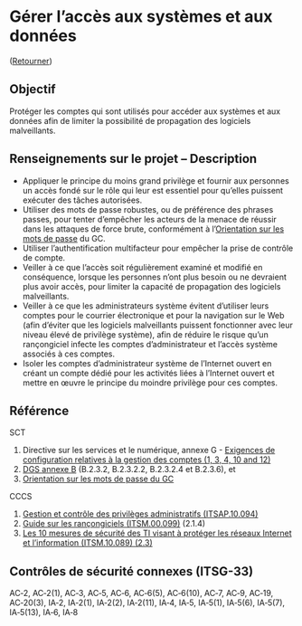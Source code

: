 # Gérer l’accès aux systèmes et aux données

([Retourner](../README.md))

## Objectif

Protéger les comptes qui sont utilisés pour accéder aux systèmes et aux données afin de limiter la possibilité de propagation des logiciels malveillants.

## Renseignements sur le projet – Description

- Appliquer le principe du moins grand privilège et fournir aux personnes un accès fondé sur le rôle qui leur est essentiel pour qu’elles puissent exécuter des tâches autorisées.
- Utiliser des mots de passe robustes, ou de préférence des phrases passes, pour tenter d’empêcher les acteurs de la menace de réussir dans les attaques de force brute, conformément à l’[Orientation sur les mots de passe](https://www.canada.ca/fr/gouvernement/systeme/gouvernement-numerique/securite-confidentialite-ligne/orientation-sur-mots-passe.html) du GC.
- Utiliser l’authentification multifacteur pour empêcher la prise de contrôle de compte.
- Veiller à ce que l’accès soit régulièrement examiné et modifié en conséquence, lorsque les personnes n’ont plus besoin ou ne devraient plus avoir accès, pour limiter la capacité de propagation des logiciels malveillants.
- Veiller à ce que les administrateurs système évitent d’utiliser leurs comptes pour le courrier électronique et pour la navigation sur le Web (afin d’éviter que les logiciels malveillants puissent fonctionner avec leur niveau élevé de privilège système), afin de réduire le risque qu’un rançongiciel infecte les comptes d’administrateur et l’accès système associés à ces comptes.
- Isoler les comptes d’administrateur système de l’Internet ouvert en créant un compte dédié pour les activités liées à l’Internet ouvert et mettre en œuvre le principe du moindre privilège pour ces comptes.

## Référence

SCT

1. Directive sur les services et le numérique, annexe G - [Exigences de configuration relatives à la gestion des comptes (1, 3, 4, 10 and 12)](https://www.gcpedia.gc.ca/gcwiki/images/8/87/7_-_Exigences_de_configuration_relatives_Ã_la_gestion_des_comptes.pdf)
2. [DGS annexe B](https://www.tbs-sct.gc.ca/pol/doc-fra.aspx?id=32611#appB) (B.2.3.2, B.2.3.2.2, B.2.3.2.4 et B.2.3.6), et
3. [Orientation sur les mots de passe du GC](https://www.canada.ca/fr/gouvernement/systeme/gouvernement-numerique/securite-confidentialite-ligne/orientation-sur-mots-passe.html)

CCCS

1. [Gestion et contrôle des privilèges administratifs (ITSAP.10.094)](https://cyber.gc.ca/fr/orientation/gestion-et-controle-des-privileges-administratifs-itsap10094)
2. [Guide sur les rançongiciels (ITSM.00.099)](https://cyber.gc.ca/fr/orientation/guide-sur-les-rancongiciels-itsm00099) (2.1.4)
3. [Les 10 mesures de sécurité des TI visant à protéger les réseaux Internet et l’information (ITSM.10.089) (2.3)](https://cyber.gc.ca/fr/orientation/les-10-mesures-de-securite-des-ti-visant-proteger-les-reseaux-internet-et-0)

## Contrôles de sécurité connexes (ITSG-33)

AC‑2, AC‑2(1), AC‑3, AC‑5, AC‑6, AC‑6(5), AC‑6(10), AC‑7, AC‑9, AC‑19, AC‑20(3), IA‑2, IA‑2(1), IA‑2(2), IA‑2(11), IA‑4, IA‑5, IA‑5(1), IA‑5(6), IA‑5(7), IA‑5(13), IA‑6, IA‑8
